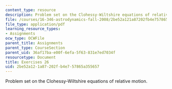 ```yaml
---
content_type: resource
description: Problem set on the Clohessy-Wiltshire equations of relative motion.
file: /courses/16-346-astrodynamics-fall-2008/2be52a121a87202fb4e757865a355657_ex_26.pdf
file_type: application/pdf
learning_resource_types:
- Assignments
ocw_type: OCWFile
parent_title: Assignments
parent_type: CourseSection
parent_uid: 36af17ba-e00f-6efa-5f63-831e7ed7034f
resourcetype: Document
title: Exercises 26
uid: 2be52a12-1a87-202f-b4e7-57865a355657
---
```

Problem set on the Clohessy-Wiltshire equations of relative motion.